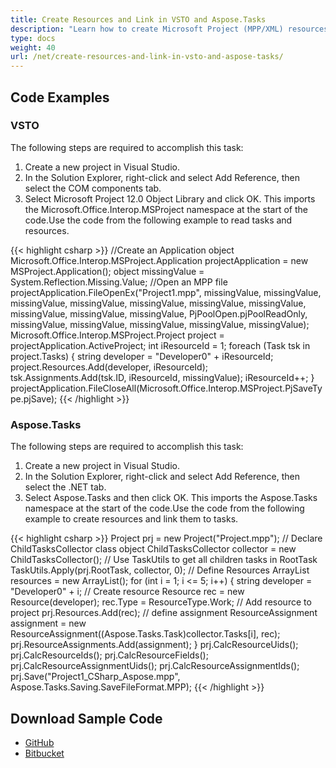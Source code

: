 ```yaml
---
title: Create Resources and Link in VSTO and Aspose.Tasks
description: "Learn how to create Microsoft Project (MPP/XML) resources and links using Aspose.Tasks for .NET. in comparison with VSTO."
type: docs
weight: 40
url: /net/create-resources-and-link-in-vsto-and-aspose-tasks/
---
```


## **Code Examples**

### **VSTO**
The following steps are required to accomplish this task:

1. Create a new project in Visual Studio.
2. In the Solution Explorer, right-click and select Add Reference, then select the COM components tab.
3. Select Microsoft Project 12.0 Object Library and click OK. This imports the Microsoft.Office.Interop.MSProject namespace at the start of the code.Use the code from the following example to read tasks and resources.

{{< highlight csharp >}}
//Create an Application object
Microsoft.Office.Interop.MSProject.Application projectApplication = new MSProject.Application();
object missingValue = System.Reflection.Missing.Value;
//Open an MPP file
projectApplication.FileOpenEx("Project1.mpp",
	missingValue, missingValue, missingValue, missingValue,
	missingValue, missingValue, missingValue, missingValue,
	missingValue, missingValue, PjPoolOpen.pjPoolReadOnly,
	missingValue, missingValue, missingValue, missingValue,
	missingValue);
Microsoft.Office.Interop.MSProject.Project project = projectApplication.ActiveProject;
int iResourceId = 1;
foreach (Task tsk in project.Tasks)
{
	string developer = "Developer0" + iResourceId;
	project.Resources.Add(developer, iResourceId);
	tsk.Assignments.Add(tsk.ID, iResourceId, missingValue);
	iResourceId++;
}
projectApplication.FileCloseAll(Microsoft.Office.Interop.MSProject.PjSaveType.pjSave);
{{< /highlight >}}

### **Aspose.Tasks**
The following steps are required to accomplish this task:

1. Create a new project in Visual Studio.
2. In the Solution Explorer, right-click and select Add Reference, then select the .NET tab.
3. Select Aspose.Tasks and then click OK. This imports the Aspose.Tasks namespace at the start of the code.Use the code from the following example to create resources and link them to tasks.

{{< highlight csharp >}}
Project prj = new Project("Project.mpp");
// Declare ChildTasksCollector class object
ChildTasksCollector collector = new ChildTasksCollector();
// Use TaskUtils to get all children tasks in RootTask
TaskUtils.Apply(prj.RootTask, collector, 0);
// Define Resources
ArrayList resources = new ArrayList();
for (int i = 1; i <= 5; i++)
{
	string developer = "Developer0" + i;
	// Create resource
	Resource rec = new Resource(developer);
	rec.Type = ResourceType.Work;
	// Add resource to project
	prj.Resources.Add(rec);
	// define assignment
	ResourceAssignment assignment = new ResourceAssignment((Aspose.Tasks.Task)collector.Tasks[i], rec);
	prj.ResourceAssignments.Add(assignment);
}
prj.CalcResourceUids();
prj.CalcResourceIds();
prj.CalcResourceFields();
prj.CalcResourceAssignmentUids();
prj.CalcResourceAssignmentIds();
prj.Save("Project1_CSharp_Aspose.mpp", Aspose.Tasks.Saving.SaveFileFormat.MPP);
{{< /highlight >}}

## **Download Sample Code**
- [GitHub](https://github.com/aspose-tasks/Aspose.Tasks-for-.NET/releases/download/AsposeTaskNETVsVSTOProjectv1.1/Create.Resources.and.Link.Aspose.Tasks.zip)
- [Bitbucket](https://bitbucket.org/asposemarketplace/aspose-for-vsto/downloads/Create%20Resources%20and%20Link%20(Aspose.Tasks).zip)
